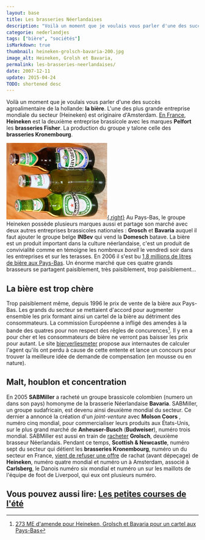 ```yaml
---
layout: base
title: Les brasseries Néerlandaises
description: "Voilà un moment que je voulais vous parler d'une des succès agroalimentaire de la hollande: la bière. L'une des plus grande entreprise mondiale du secteur (H"
categorie: nederlandjes
tags: ["bière", "sociétés"]
isMarkdown: true
thumbnail: heineken-grolsch-bavaria-200.jpg
image_alt: Heineken, Grolsh et Bavaria,
permalink: les-brasseries-neerlandaises/
date: 2007-12-11
update: 2015-04-24
TODO: shortened desc
---
```


Voilà un moment que je voulais vous parler d'une des succès agroalimentaire de la hollande: **la bière**. L'une des plus grande entreprise mondiale du secteur (Heineken) est originaire d'Amsterdam. [En France](http://www.journaldunet.com/management/0602/0602120biere.shtml), **Heineken** est la deuxième entreprise brassicole avec les marques **Pelfort** les **brasseries Fisher**. La production du groupe y talone celle des **brasseries Kronembourg**.


[![Heineken, Grolsh et Bavaria,](heineken-grolsch-bavaria-200.jpg){.right}](http://commons.wikimedia.org/wiki/Image:Heineken-Grolsch-Bavaria.jpg)
Au Pays-Bas, le groupe Heineken possède plusieurs marques aussi et partage son marché avec deux autres entreprises brassicoles nationales : **Grosch** et **Bavaria** auquel il faut ajouter le groupe belge **INBev** qui vend la **Domesch** batave. La bière est un produit important dans la culture néerlandaise, c'est un produit de convivialité comme en témoigne les nombreux *borell* le vendredi soir dans les entreprises et sur les terasses. En 2006 il s'est bu [1,8 millions de litres de bière aux Pays-Bas](http://www.zqcentral.com/index/news/show/6262). Un énorme marché que ces quatre grands brasseurs se partagent paisiblement, très paisiblement, trop paisiblement...

## La bière est trop chère
Trop paisiblement même, depuis 1996 le prix de vente de la bière aux Pays-Bas. Les grands du secteur se mettaient d'accord pour augmenter ensemble les prix formant ainsi un cartel de la bière au détriment des consommateurs. La commission Européenne a infligé des amendes à la bande des quatres pour non respect des rêgles de concurences[^1]. Il y en a pour cher et les consommateurs de bière ne verront pas baisser les prix pour autant. Le site [bierverliesmeter](http://www.bierverliesmeter.com/) propose aux internautes de calculer l'agent qu'ils ont perdu à cause de cette entente et lance un concours pour trouver la meilleure idée de demande de compensation (en mousse ou en nature).

## Malt, houblon et concentration
En 2005 **SABMiller** a racheté un groupe brassicole colombien (numero un dans son pays) homonyme de la brasserie Néerlandaise **Bavaria**. SABMiller, un groupe sudafricain, est devenu ainsi deuxième mondial du secteur. Ce dernier a annoncé la création d'un *joint-venture* avec **Molson Coors** , numéro cinq mondial, pour commercialiser leurs produits aux États-Unis, sur le plus grand marché de **Anheuser-Busch** (**Budweiser**), numéro trois mondial. SABMiller est aussi en train de [racheter](http://www.blogagroalimentaire.com/?2007/12/03/915-sabmiller-rachete-grolsch-au-prix-fort) **Grolsch**, deuxième brasseur Néerlandais. Pendant ce temps, **Scottish & Newcastle**, numéro sept du secteur qui détient les **brasseries Kronembourg**, numéro un du secteur en France, [vient de refuser une offre](http://www.drinks-business-review.com/article_news.asp?guid=6253E841-AF37-450E-8E6E-99952A17F9FD) de rachat (avant dépeçage) de **Heineken**, numéro quatre mondial et numéro un à Amsterdam, associé à **Carlsberg**, le Danois numéro six mondial et numéro un sur les maillots de l'équipe de foot de Liverpool, qui eux ont plusieurs numéro.

Vous pouvez aussi lire: [Les petites courses de l'été](/les-petites-courses-de-l-ete)
---
[^1]: [273 ME d'amende pour Heineken, Grolsch et Bavaria pour un cartel aux Pays-Bas](http://www.boursier.com/vals/EUROPE/biere-273-me-d-amende-pour-heineken-grolsch-et-bavaria-pour-un-cartel-aux-pays-bas-news-230424.htm)